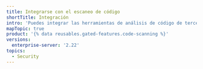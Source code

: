 ```yaml
---
title: Integrarse con el escaneo de código
shortTitle: Integración
intro: 'Puedes integrar las herramientas de análisis de código de terceros con el {% data variables.product.prodname_code_scanning %} de {% data variables.product.prodname_dotcom %} su cargas datos como archivos SARIF.'
mapTopic: true
product: '{% data reusables.gated-features.code-scanning %}'
versions:
  enterprise-server: '2.22'
topics:
  - Security
---
```


